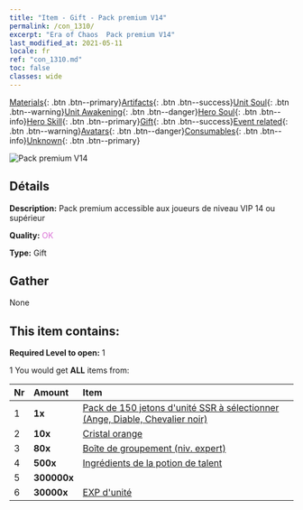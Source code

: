 ```yaml
---
title: "Item - Gift - Pack premium V14"
permalink: /con_1310/
excerpt: "Era of Chaos  Pack premium V14"
last_modified_at: 2021-05-11
locale: fr
ref: "con_1310.md"
toc: false
classes: wide
---
```

 [Materials](/ItemsFR/){: .btn .btn--primary}[Artifacts](/ItemsFR/Artifacts/){: .btn .btn--success}[Unit Soul](/ItemsFR/UnitSoul/){: .btn .btn--warning}[Unit Awakening](/ItemsFR/UnitAwakening/){: .btn .btn--danger}[Hero Soul](/ItemsFR/HeroSoul/){: .btn .btn--info}[Hero Skill](/ItemsFR/HeroSkill/){: .btn .btn--primary}[Gift](/ItemsFR/Gift/){: .btn .btn--success}[Event related](/ItemsFR/Events/){: .btn .btn--warning}[Avatars](/ItemsFR/Avatars/){: .btn .btn--danger}[Consumables](/ItemsFR/Consumables/){: .btn .btn--info}[Unknown](/ItemsFR/Unknown/){: .btn .btn--primary}

 ![Pack premium V14](/images/t/i_905014.png)

## Détails
 **Description:** Pack premium accessible aux joueurs de niveau VIP 14 ou supérieur

 **Quality:** <span style="color: #DA70D6">OK</span>

 **Type:** Gift

## Gather

  None

## This item contains:

 **Required Level to open:** 1

 1 You would get **ALL** items  from:

  | Nr | Amount |     Item    |
  |:---|:-------|:------------|
  | 1 |  **1x** | [Pack de 150 jetons d'unité SSR à sélectionner (Ange, Diable, Chevalier noir)](/ItemsFR/con_1322/) |  | 
  | 2 |  **10x** | [Cristal orange](/ItemsFR/con_730/) |  | 
  | 3 |  **80x** | [Boîte de groupement (niv. expert)](/ItemsFR/con_776/) |  | 
  | 4 |  **500x** | [Ingrédients de la potion de talent](/ItemsFR/con_1120/) |  | 
  | 5 |  **300000x** | <i class="fas fa-coins"/> |  | 
  | 6 |  **30000x** | [EXP d'unité](/ItemsFR/con_902/) |  | 
